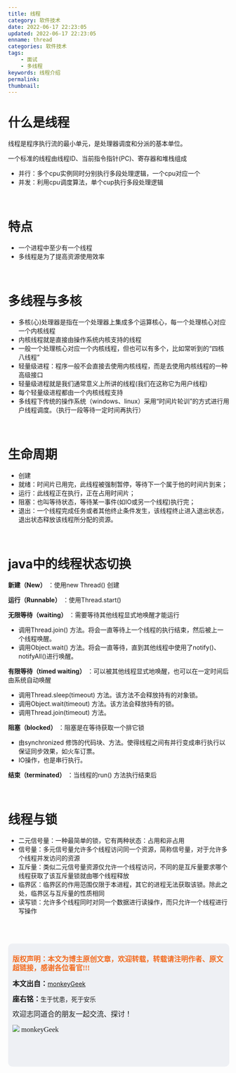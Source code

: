 ```yaml
---
title: 线程
category: 软件技术
date: 2022-06-17 22:23:05
updated: 2022-06-17 22:23:05
enname: thread
categories: 软件技术
tags:
	- 面试
	- 多线程
keywords: 线程介绍
permalink:
thumbnail:
---
```


# 什么是线程

线程是程序执行流的最小单元，是处理器调度和分派的基本单位。<!--more-->

一个标准的线程由线程ID、当前指令指针(PC)、寄存器和堆栈组成

- 并行：多个cpu实例同时分别执行多段处理逻辑，一个cpu对应一个
- 并发：利用cpu调度算法，单个cup执行多段处理逻辑



</br>

# 特点

- 一个进程中至少有一个线程
- 多线程是为了提高资源使用效率



</br>

# 多线程与多核

- 多核(心)处理器是指在一个处理器上集成多个运算核心，每一个处理核心对应一个内核线程
- 内核线程就是直接由操作系统内核支持的线程
- 一般一个处理核心对应一个内核线程，但也可以有多个，比如常听到的“四核八线程”
- 轻量级进程：程序一般不会直接去使用内核线程，而是去使用内核线程的一种高级接口
- 轻量级进程就是我们通常意义上所讲的线程(我们在这称它为用户线程)
- 每个轻量级进程都由一个内核线程支持
- 多线程下传统的操作系统（windows、linux）采用“时间片轮训”的方式进行用户线程调度。（执行一段等待一定时间再执行）



</br>

# 生命周期

- 创建
- 就绪：时间片已用完，此线程被强制暂停，等待下一个属于他的时间片到来；
- 运行：此线程正在执行，正在占用时间片；
- 阻塞：也叫等待状态，等待某一事件(如IO或另一个线程)执行完；
- 退出：一个线程完成任务或者其他终止条件发生，该线程终止进入退出状态，退出状态释放该线程所分配的资源。



</br>

# java中的线程状态切换

**新建（New）** ：使用new Thread() 创建

**运行（Runnable）** ：使用Thread.start() 

**无限等待（waiting）** ：需要等待其他线程显式地唤醒才能运行

- 调用Thread.join() 方法。将会一直等待上一个线程的执行结束，然后被上一个线程唤醒。
- 调用Object.wait() 方法。将会一直等待，直到其他线程中使用了notify()、notifyAll()进行唤醒。

**有限等待（timed waiting）** ：可以被其他线程显式地唤醒，也可以在一定时间后由系统自动唤醒

- 调用Thread.sleep(timeout) 方法。该方法不会释放持有的对象锁。
- 调用Object.wait(timeout) 方法。该方法会释放持有的锁。
- 调用Thread.join(timeout) 方法。

**阻塞（blocked）** ：阻塞是在等待获取一个排它锁

- 由synchronized 修饰的代码块、方法。使得线程之间有并行变成串行执行以保证同步效果，如火车订票。
- IO操作，也是串行执行。

**结束（terminated）** ：当线程的run() 方法执行结束后



</br>

# 线程与锁

- 二元信号量：一种最简单的锁，它有两种状态：占用和非占用
- 信号量：多元信号量允许多个线程访问同一个资源，简称信号量，对于允许多个线程并发访问的资源
- 互斥量：类似二元信号量资源仅允许一个线程访问，不同的是互斥量要求哪个线程获取了该互斥量锁就由哪个线程释放
- 临界区：临界区的作用范围仅限于本进程，其它的进程无法获取该锁。除此之处，临界区与互斥量的性质相同
- 读写锁：允许多个线程同时对同一个数据进行读操作，而只允许一个线程进行写操作





</br>

</br>

</br>

<script>
var _hmt = _hmt || [];
(function() {
  var hm = document.createElement("script");
  hm.src = "https://hm.baidu.com/hm.js?2f798e6b269c8a40f12bef25d7f1876d";
  var s = document.getElementsByTagName("script")[0]; 
  s.parentNode.insertBefore(hm, s);
})();
</script>

<div style="height:260px; background-color:rgb(238,240,244); padding:10px;border-radius:10px;">
    <p style="color:#f36c21;font:bold 16px/20px 'kaiTi';">
      版权声明：本文为博主原创文章，欢迎转载，转载请注明作者、原文超链接，感谢各位看官!!!
    </p>
    <p>
      <span style="font:bold 16px/20px 'kaiTi';">本文出自：</span><a href="https://monkeyGeek369.github.io">monkeyGeek</a> 
    </p>
    <p>
      <span style="font:bold 16px/20px 'kaiTi';">座右铭：</span><span>生于忧患，死于安乐</span> 
    </p>
    <p>
      <span style="font:16px/20px 'kaiTi';">欢迎志同道合的朋友一起交流、探讨！</span> 
    </p>
    <img style="height:auto; width:auto;flot:left;" src="../../../../image/monkey64.png" /><span style="font:16px/20px 'kaiTi';flot:left;">   monkeyGeek</span>



